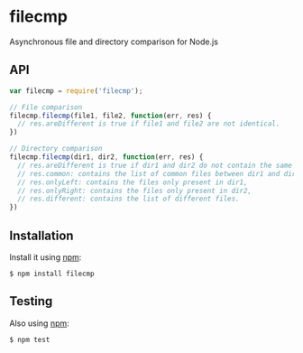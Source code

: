 filecmp
=======

Asynchronous file and directory comparison for Node.js

API
---
```javascript
var filecmp = require('filecmp');

// File comparison
filecmp.filecmp(file1, file2, function(err, res) {
  // res.areDifferent is true if file1 and file2 are not identical.
})

// Directory comparison
filecmp.filecmp(dir1, dir2, function(err, res) {
  // res.areDifferent is true if dir1 and dir2 do not contain the same files/contents,
  // res.common: contains the list of common files between dir1 and dir2,
  // res.onlyLeft: contains the files only present in dir1,
  // res.onlyRight: contains the files only present in dir2,
  // res.different: contains the list of different files.
})
```

Installation
------------

Install it using [npm](http://github.com/isaacs/npm):

    $ npm install filecmp

Testing
-------

Also using [npm](http://github.com/isaacs/npm):

    $ npm test
